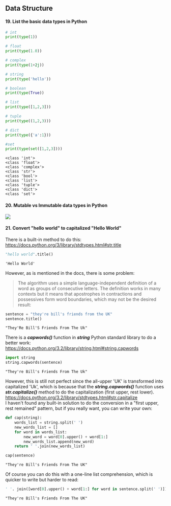 
## Data Structure

#### 19. List the basic data types in Python


```python
# int
print(type(1))

# float
print(type(1.0))

# complex
print(type(1+2j))

# string
print(type('hello'))

# boolean
print(type(True))

# list
print(type([1,2,3]))

# tuple
print(type((1,2,3)))

# dict
print(type({'a':1}))

#set
print(type(set([1,2,3])))
```

    <class 'int'>
    <class 'float'>
    <class 'complex'>
    <class 'str'>
    <class 'bool'>
    <class 'list'>
    <class 'tuple'>
    <class 'dict'>
    <class 'set'>
    

#### 20. Mutable vs Immutable data types in Python

<img src="https://miro.medium.com/max/658/1*uFlTNY4W3czywyU18zxl8w.png">

#### 21. Convert "hello world" to capitalized "Hello World"

There is a built-in method to do this:
https://docs.python.org/3/library/stdtypes.html#str.title


```python
"hello world".title()
```




    'Hello World'



However, as is mentioned in the docs, there is some problem:
> The algorithm uses a simple language-independent definition of a word as groups of consecutive letters. The definition works in many contexts but it means that apostrophes in contractions and possessives form word boundaries, which may not be the desired result:


```python
sentence = "they're bill's friends from the UK"
sentence.title()
```




    "They'Re Bill'S Friends From The Uk"



There is a ***capwords()*** function in ***string*** Python standard library to do a better work:  
https://docs.python.org/3.2/library/string.html#string.capwords


```python
import string
string.capwords(sentence)
```




    "They're Bill's Friends From The Uk"



However, this is still not perfect since the all-upper 'UK' is transformed into capitalized 'Uk', which is because that the ***string.capwords()*** function uses ***str.capitalize()*** method to do the capitalization (first upper, rest lower).  
https://docs.python.org/3.2/library/stdtypes.html#str.capitalize  
I haven't found any built-in solution to do the conversion in a "first upper, rest remained" pattern, but if you really want, you can write your own:


```python
def cap(string):
    words_list = string.split(' ')
    new_words_list = []
    for word in words_list:
        new_word = word[0].upper() + word[1:]
        new_words_list.append(new_word)
    return ' '.join(new_words_list)

cap(sentence)
```




    "They're Bill's Friends From The UK"



Of course you can do this with a one-line list comprehension, which is quicker to write but harder to read:


```python
' '. join([word[0].upper() + word[1:] for word in sentence.split(' ')])
```




    "They're Bill's Friends From The UK"




```python

```
